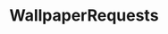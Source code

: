 ---
title: WallpaperRequests
crosslinks:
- pcmasterrace
- FinalFantasy
- ExposurePorn
- skyrim
- GreenBayPackers
- outrun
- Overwatch
- glitch_art
- TheAdventuresofTintin
- WidescreenWallpaper
- PhotoshopRequest
- pics
- wallpaperdump
- androidthemes
- AskMen
- musicwallpapers
- place
---
